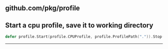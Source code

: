
## github.com/pkg/profile
Start a cpu profile, save it to working directory
---
```go
defer profile.Start(profile.CPUProfile, profile.ProfilePath(".")).Stop()
```
---
